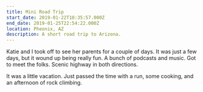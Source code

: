 ```yaml
---
title: Mini Road Trip
start_date: 2019-01-22T18:35:57.000Z
end_date: 2019-01-25T22:54:22.000Z
location: Pheonix, AZ
description: A short road trip to Arizona.
---
```


Katie and I took off to see her parents for a couple of days. It was just a few
days, but it wound up being really fun. A bunch of podcasts and music. Got to
meet the folks. Scenic highway in both directions.

It was a little vacation. Just passed the time with a run, some cooking, and an
afternoon of rock climbing.
